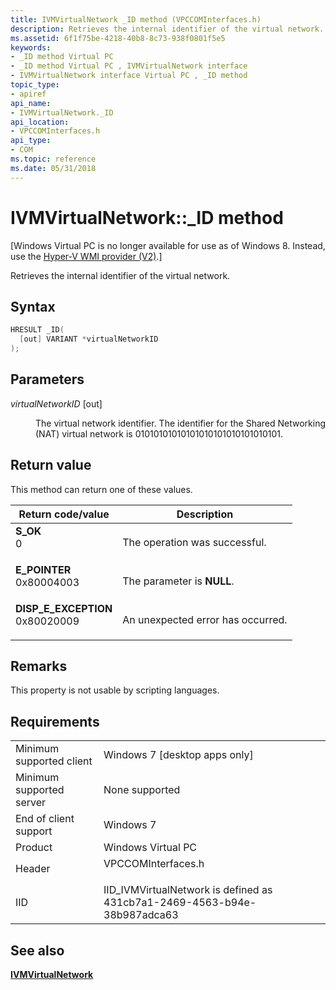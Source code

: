 ```yaml
---
title: IVMVirtualNetwork _ID method (VPCCOMInterfaces.h)
description: Retrieves the internal identifier of the virtual network.
ms.assetid: 6f1f75be-4218-40b8-8c73-938f0801f5e5
keywords:
- _ID method Virtual PC
- _ID method Virtual PC , IVMVirtualNetwork interface
- IVMVirtualNetwork interface Virtual PC , _ID method
topic_type:
- apiref
api_name:
- IVMVirtualNetwork._ID
api_location:
- VPCCOMInterfaces.h
api_type:
- COM
ms.topic: reference
ms.date: 05/31/2018
---
```


# IVMVirtualNetwork::\_ID method

\[Windows Virtual PC is no longer available for use as of Windows 8. Instead, use the [Hyper-V WMI provider (V2)](/windows/desktop/HyperV_v2/windows-virtualization-portal).\]

Retrieves the internal identifier of the virtual network.

## Syntax


```C++
HRESULT _ID(
  [out] VARIANT *virtualNetworkID
);
```



## Parameters

<dl> <dt>

*virtualNetworkID* \[out\]
</dt> <dd>

The virtual network identifier. The identifier for the Shared Networking (NAT) virtual network is 01010101010101010101010101010101.

</dd> </dl>

## Return value

This method can return one of these values.



| Return code/value                                                                                                                                                 | Description                                  |
|-------------------------------------------------------------------------------------------------------------------------------------------------------------------|----------------------------------------------|
| <dl> <dt>**S\_OK**</dt> <dt>0</dt> </dl>                       | The operation was successful.<br/>     |
| <dl> <dt>**E\_POINTER**</dt> <dt>0x80004003</dt> </dl>         | The parameter is **NULL**.<br/>        |
| <dl> <dt>**DISP\_E\_EXCEPTION**</dt> <dt>0x80020009</dt> </dl> | An unexpected error has occurred.<br/> |



 

## Remarks

This property is not usable by scripting languages.

## Requirements



|                                     |                                                                                               |
|-------------------------------------|-----------------------------------------------------------------------------------------------|
| Minimum supported client<br/> | Windows 7 \[desktop apps only\]<br/>                                                    |
| Minimum supported server<br/> | None supported<br/>                                                                     |
| End of client support<br/>    | Windows 7<br/>                                                                          |
| Product<br/>                  | Windows Virtual PC<br/>                                                                 |
| Header<br/>                   | <dl> <dt>VPCCOMInterfaces.h</dt> </dl> |
| IID<br/>                      | IID\_IVMVirtualNetwork is defined as 431cb7a1-2469-4563-b94e-38b987adca63<br/>          |



## See also

<dl> <dt>

[**IVMVirtualNetwork**](ivmvirtualnetwork.md)
</dt> </dl>

 


